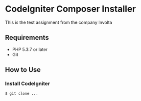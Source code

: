 # CodeIgniter Composer Installer

This is the test assignment from the company Involta


## Requirements

* PHP 5.3.7 or later
* Git

## How to Use

### Install CodeIgniter

```
$ git clone ...
```
